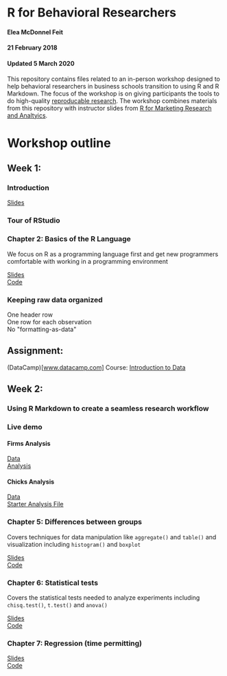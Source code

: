 # R for Behavioral Researchers
#### Elea McDonnel Feit
#### 21 February 2018
#### Updated 5 March 2020

This repository contains files related to an in-person workshop designed to help behavioral researchers in business schools transition to using R and R Markdown.  The focus of the workshop is on giving participants the tools to do high-quality [reproducable research](https://en.wikipedia.org/wiki/Reproducibility#Reproducible_research). The workshop combines materials from this repository with instructor slides from [R for Marketing Research and Analtyics](http://r-marketing.r-forge.r-project.org/). 
# Workshop outline

## Week 1:

### Introduction

[Slides](https://github.com/eleafeit/RforResearch/blob/master/RforResearch.html)  

### Tour of RStudio  

### Chapter 2: Basics of the R Language  
We focus on R as a programming language first and get new programmers comfortable with working in a programming environment    

[Slides](http://r-marketing.r-forge.r-project.org/Instructor/Chapter2/Chapter2-ChapmanFeit.html#/)    
[Code](http://r-marketing.r-forge.r-project.org/Instructor/Chapter2/Chapter2-ChapmanFeit-slides.R)    

### Keeping raw data organized    
One header row  
One row for each observation    
No "formatting-as-data"  

## Assignment: 
(DataCamp)[www.datacamp.com] Course: [Introduction to Data](https://www.datacamp.com/courses/introduction-to-data)

## Week 2:

### Using R Markdown to create a seamless research workflow  

### Live demo
#### Firms Analysis
[Data](https://github.com/eleafeit/RforResearch/blob/master/Firms%20Analysis/firms.csv)  
[Analysis](https://github.com/eleafeit/RforResearch/blob/master/Firms%20Analysis/FirmsAnalysis.Rmd)  

#### Chicks Analysis
[Data](https://github.com/eleafeit/RforResearch/blob/master/Chicks%20Analysis/rhea.tables.grams.20150626.csv)  
[Starter Analysis File](https://github.com/eleafeit/RforResearch/blob/master/Chicks%20Analysis/ChicksAnalysis.Rmd)  

### Chapter 5: Differences between groups
Covers techniques for data manipulation like `aggregate()` and `table()` and visualization including `histogram()` and `boxplot`  

[Slides](http://r-marketing.r-forge.r-project.org/Instructor/Chapter5/Chapter5-ChapmanFeit.html#/)  
[Code](http://r-marketing.r-forge.r-project.org/Instructor/Chapter5/Chapter5-ChapmanFeit-slides.R)  

### Chapter 6: Statistical tests
Covers the statistical tests needed to analyze experiments including `chisq.test()`, `t.test()` and `anova()`  

[Slides](http://r-marketing.r-forge.r-project.org/Instructor/Chapter6/Chapter6-ChapmanFeit.html#/)  
[Code](http://r-marketing.r-forge.r-project.org/Instructor/Chapter6/Chapter6-ChapmanFeit-slides.R)  

### Chapter 7: Regression (time permitting)
[Slides](http://r-marketing.r-forge.r-project.org/Instructor/Chapter7/Chapter7-ChapmanFeit.html)   
[Code](http://r-marketing.r-forge.r-project.org/Instructor/Chapter7/Chapter7-ChapmanFeit-slides.R)    



